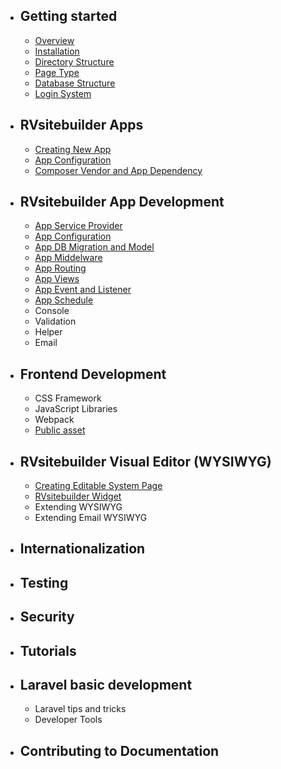- ## Getting started
    - [Overview](overview.md)   
    - [Installation](installation.md)
    - [Directory Structure](directory-structure.md)
    - [Page Type](page-type.md)
    - [Database Structure](database-structure.md)
    - [Login System](login-system.md)
- ## RVsitebuilder Apps
    - [Creating New App](creating-new-app.md)
    - [App Configuration](app-configuration-app-json.md) 
    - [Composer Vendor and App Dependency](composer-vendor-and-app-dependency.md)
- ## RVsitebuilder App Development
    - [App Service Provider](app-service-provider.md)
    - [App Configuration](app-configuration.md) 
    - [App DB Migration and Model](app-database-migration-and-model.md)
    - [App Middelware](app-middleware.md)
    - [App Routing](app-routing.md)
    - [App Views](app-views.md) 
    - [App Event and Listener](app-event-listener.md) 
    - [App Schedule](app-schedule.md) 
    - Console
    - Validation
    - Helper
    - Email
- ## Frontend Development
    - CSS Framework
    - JavaScript Libraries
    - Webpack 
    - [Public asset](public-asset.md) 
- ## RVsitebuilder Visual Editor (WYSIWYG)
    - [Creating Editable System Page](creating-editable-system-page.md)
    - [RVsitebuilder Widget](rvsitebuilder-widget.md)
    -  Extending WYSIWYG
    -  Extending Email WYSIWYG
- ## Internationalization
- ## Testing
- ## Security
- ## Tutorials
- ## Laravel basic development
    - Laravel tips and tricks
    - Developer Tools 
- ## Contributing to Documentation




